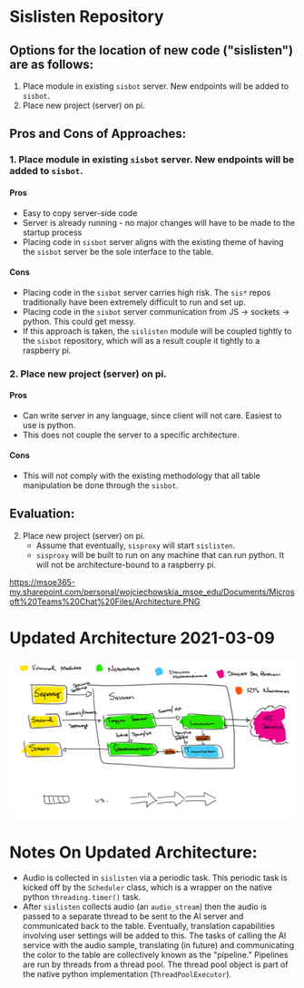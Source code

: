 # Sislisten Repository

## Options for the location of new code ("sislisten") are as follows:
1. Place module in existing `sisbot` server. New endpoints will be added to `sisbot`.
2. Place new project (server) on pi.

## Pros and Cons of Approaches:
### 1. Place module in existing `sisbot` server. New endpoints will be added to `sisbot`.
#### Pros
* Easy to copy server-side code
* Server is already running - no major changes will have to be made to the startup process
* Placing code in `sisbot` server aligns with the existing theme of having the `sisbot` server be the sole interface to the table.

#### Cons
* Placing code in the `sisbot` server carries high risk. The `sis*` repos traditionally have been extremely difficult to run and set up.
* Placing code in the `sisbot` server communication from JS -> sockets -> python. This could get messy.
* If this approach is taken, the `sislisten` module will be coupled tightly to the `sisbot` repository, which will as a result couple it tightly to a raspberry pi.


### 2. Place new project (server) on pi.
#### Pros
* Can write server in any language, since client will not care. Easiest to use is python.
* This does not couple the server to a specific architecture.

#### Cons
* This will not comply with the existing methodology that all table manipulation be done through the `sisbot`.

## Evaluation:
2. Place new project (server) on pi.
   * Assume that eventually, `sisproxy` will start `sislisten`.
   * `sisproxy` will be built to run on any machine that can run python. It will not be architecture-bound to a raspberry pi.

https://msoe365-my.sharepoint.com/personal/wojciechowskia_msoe_edu/Documents/Microsoft%20Teams%20Chat%20Files/Architecture.PNG

# Updated Architecture 2021-03-09
![architecture](uploads/58da94527e83a97382e8d7db667018c4/architecture.png)


# Notes On Updated Architecture:
* Audio is collected in `sislisten` via a periodic task. This periodic task is kicked off by the `Scheduler` class, which is a wrapper on the native python `threading.timer()` task. 
* After `sislisten` collects audio (an `audio_stream`) then the audio is passed to a separate thread to be sent to the AI server and communicated back to the table. Eventually, translation capabilities involving user settings will be added to this. The tasks of calling the AI service with the audio sample, translating (in future) and communicating the color to the table are collectively known as the "pipeline." Pipelines are run by threads from a thread pool. The thread pool object is part of the native python implementation (`ThreadPoolExecutor`).
